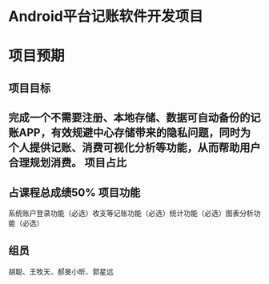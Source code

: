 # Android平台记账软件开发项目

项目预期
====

项目目标
----
完成一个不需要注册、本地存储、数据可自动备份的记账APP，有效规避中心存储带来的隐私问题，同时为个人提供记账、消费可视化分析等功能，从而帮助用户合理规划消费。
项目占比
----
占课程总成绩50%
项目功能
----
系统账户登录功能（必选）收支等记账功能（必选）统计功能（必选）图表分析功能（必选）

组员
----
胡聪、王牧天、郝旻小昕、郭星远


